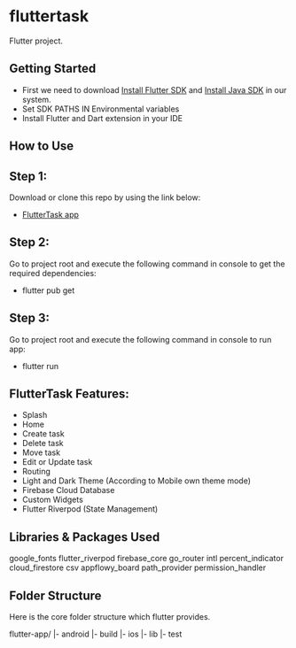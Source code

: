 # fluttertask

Flutter project.

## Getting Started

- First we need to download [Install Flutter SDK](https://docs.flutter.dev/get-started/install) and [Install Java SDK](https://www.oracle.com/java/technologies/downloads) in our system.
- Set SDK PATHS IN Environmental variables
- Install Flutter and Dart extension in your IDE

## How to Use

## Step 1:
Download or clone this repo by using the link below:
- [FlutterTask app](https://github.com/umaisqureshi/FlutterTask.git)

## Step 2:
Go to project root and execute the following command in console to get the required dependencies:
- flutter pub get

## Step 3:
Go to project root and execute the following command in console to run app:
- flutter run

## FlutterTask Features:

- Splash
- Home
- Create task
- Delete task
- Move task
- Edit or Update task
- Routing
- Light and Dark Theme (According to Mobile own theme mode) 
- Firebase Cloud Database
- Custom Widgets
- Flutter Riverpod (State Management)

## Libraries & Packages Used

  google_fonts
  flutter_riverpod
  firebase_core
  go_router
  intl
  percent_indicator
  cloud_firestore
  csv
  appflowy_board
  path_provider
  permission_handler

## Folder Structure
Here is the core folder structure which flutter provides.

flutter-app/
|- android
|- build
|- ios
|- lib
|- test
